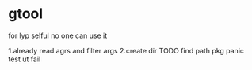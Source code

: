 # gtool
for lyp selful no one can use it

1.already read agrs and filter args
2.create dir
TODO
    find path pkg panic
    test ut fail
